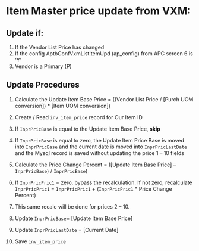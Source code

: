 # Item Master price update from VXM:

## Update if:
1. If the Vendor List Price has changed
2. If the config AptbConfVxmListItemUpd (ap_config) from APC screen 6 is ‘Y’
2. Vendor is a Primary (P)


## Update Procedures
1.	Calculate the Update Item Base Price =  ((Vendor List Price / [Purch UOM conversion]) * [Item UOM conversion])

2. Create / Read `inv_item_price` record for Our Item ID

3. If `InprPricBase` is equal to the Update Item Base Price, **skip**

4. If `InprPricBase` is equal to zero, the Update Item Price Base is moved into `InprPricBase` and the current date is moved into `InprPricLastDate` and the Mysql record is saved
without  updating the price 1 – 10 fields

5. Calculate the Price Change Percent =  ([Update Item Base Price] – `InprPricBase`) / `InprPricBase`)

6. If `InprPricPric1` = zero, bypass the recalculation.  If not zero, recalculate `InprPricPric1` =  `InprPricPric1` + (`InprPricPric1` * Price Change Percent)

7. This same recalc will be done for prices 2 – 10.

8. Update  `InprPricBase`= [Update Item Base Price]
9. Update `InprPricLastDate` = [Current Date]
10. Save `inv_item_price`
